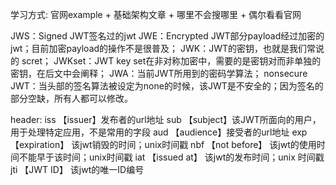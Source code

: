 学习方式: 官网example + 基础架构文章 + 哪里不会搜哪里 + 偶尔看看官网  

JWS：Signed JWT签名过的jwt
JWE：Encrypted JWT部分payload经过加密的jwt；目前加密payload的操作不是很普及；
JWK：JWT的密钥，也就是我们常说的 scret；
JWKset：JWT key set在非对称加密中，需要的是密钥对而非单独的密钥，在后文中会阐释；
JWA：当前JWT所用到的密码学算法；
nonsecure JWT：当头部的签名算法被设定为none的时候，该JWT是不安全的；因为签名的部分空缺，所有人都可以修改。

header:
iss  【issuer】发布者的url地址
sub 【subject】该JWT所面向的用户，用于处理特定应用，不是常用的字段
aud 【audience】接受者的url地址
exp 【expiration】 该jwt销毁的时间；unix时间戳
nbf  【not before】 该jwt的使用时间不能早于该时间；unix时间戳
iat   【issued at】 该jwt的发布时间；unix 时间戳
jti    【JWT ID】 该jwt的唯一ID编号